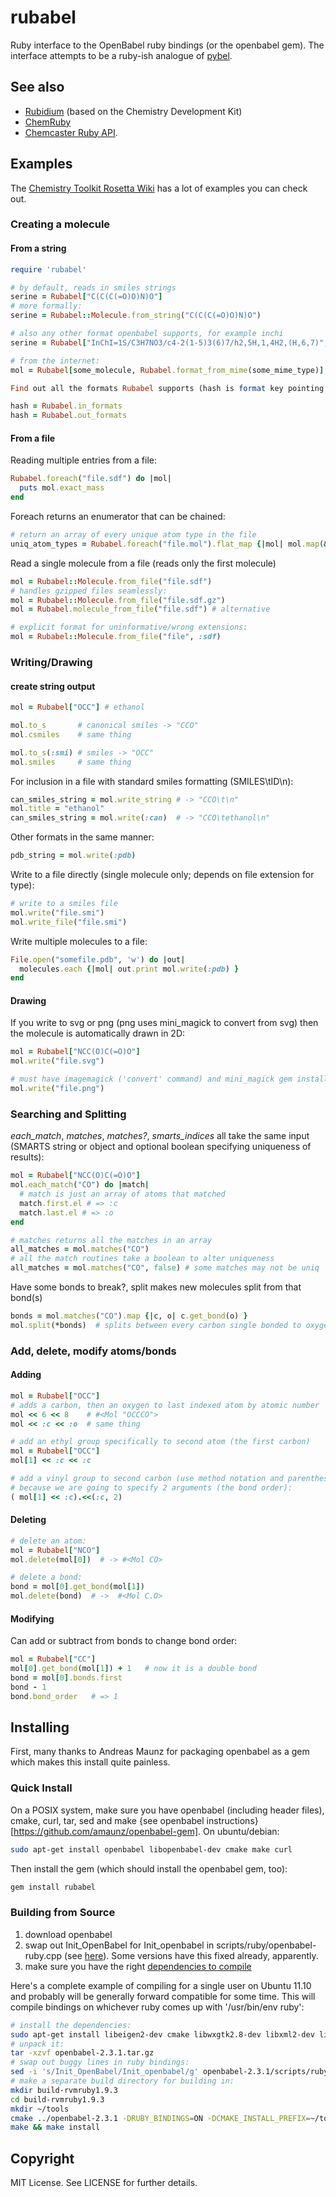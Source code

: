 # rubabel

Ruby interface to the OpenBabel ruby bindings (or the openbabel gem).  The
interface attempts to be a ruby-ish analogue of
[pybel](http://openbabel.org/docs/current/UseTheLibrary/Python_PybelAPI.html).

## See also

* [Rubidium](http://rbtk.rubyforge.org/) (based on the Chemistry Development Kit)
* [ChemRuby](https://github.com/ank/chemruby)
* [Chemcaster Ruby API](https://github.com/metamolecular/chemcaster-ruby).

## Examples

The [Chemistry Toolkit Rosetta Wiki](http://ctr.wikia.com/wiki/Chemistry_Toolkit_Rosetta_Wiki) has a lot of examples you can check out.

### Creating a molecule

#### From a string

```ruby
require 'rubabel'

# by default, reads in smiles strings
serine = Rubabel["C(C(C(=O)O)N)O"]
# more formally:
serine = Rubabel::Molecule.from_string("C(C(C(=O)O)N)O")

# also any other format openbabel supports, for example inchi
serine = Rubabel["InChI=1S/C3H7NO3/c4-2(1-5)3(6)7/h2,5H,1,4H2,(H,6,7)", :inchi]

# from the internet:
mol = Rubabel[some_molecule, Rubabel.format_from_mime(some_mime_type)]

Find out all the formats Rubabel supports (hash is format key pointing to the description):

hash = Rubabel.in_formats
hash = Rubabel.out_formats
```

#### From a file

Reading multiple entries from a file:
    
```ruby
Rubabel.foreach("file.sdf") do |mol|
  puts mol.exact_mass
end
```

Foreach returns an enumerator that can be chained:

```ruby
# return an array of every unique atom type in the file
uniq_atom_types = Rubabel.foreach("file.mol").flat_map {|mol| mol.map(&:type) }.uniq
```

Read a single molecule from a file (reads only the first molecule)

```ruby
mol = Rubabel::Molecule.from_file("file.sdf")
# handles gzipped files seamlessly:
mol = Rubabel::Molecule.from_file("file.sdf.gz") 
mol = Rubabel.molecule_from_file("file.sdf") # alternative

# explicit format for uninformative/wrong extensions:
mol = Rubabel::Molecule.from_file("file", :sdf)
```

### Writing/Drawing

#### create string output

```ruby
mol = Rubabel["OCC"] # ethanol

mol.to_s       # canonical smiles -> "CCO"
mol.csmiles    # same thing

mol.to_s(:smi) # smiles -> "OCC"
mol.smiles     # same thing
```

For inclusion in a file with standard smiles formatting (SMILES\tID\n):

```ruby
can_smiles_string = mol.write_string # -> "CCO\t\n"
mol.title = "ethanol"
can_smiles_string = mol.write(:can)  # -> "CCO\tethanol\n"
```

Other formats in the same manner:

```ruby
pdb_string = mol.write(:pdb)
```

Write to a file directly (single molecule only; depends on file extension for type):

```ruby
# write to a smiles file
mol.write("file.smi")
mol.write_file("file.smi")
```

Write multiple molecules to a file:

```ruby
File.open("somefile.pdb", 'w') do |out|
  molecules.each {|mol| out.print mol.write(:pdb) }
end
```

#### Drawing

If you write to svg or png (png uses mini_magick to convert from svg) then the
molecule is automatically drawn in 2D:

```ruby
mol = Rubabel["NCC(O)C(=O)O"]
mol.write("file.svg")

# must have imagemagick ('convert' command) and mini_magick gem installed
mol.write("file.png") 
```

### Searching and Splitting

*each_match*, *matches*, *matches?*, *smarts_indices* all take the same input (SMARTS
string or object and optional boolean specifying uniqueness of results):

```ruby
mol = Rubabel["NCC(O)C(=O)O"]
mol.each_match("CO") do |match|
  # match is just an array of atoms that matched
  match.first.el # => :c
  match.last.el # => :o
end

# matches returns all the matches in an array
all_matches = mol.matches("CO")
# all the match routines take a boolean to alter uniqueness
all_matches = mol.matches("CO", false) # some matches may not be uniq
```

Have some bonds to break?, split makes new molecules split from that bond(s)

```ruby
bonds = mol.matches("CO").map {|c, o| c.get_bond(o) }
mol.split(*bonds)  # splits between every carbon single bonded to oxygen
```

### Add, delete, modify atoms/bonds

#### Adding

```ruby
mol = Rubabel["OCC"]
# adds a carbon, then an oxygen to last indexed atom by atomic number
mol << 6 << 8    # #<Mol "OCCCO">
mol << :c << :o  # same thing

# add an ethyl group specifically to second atom (the first carbon)
mol = Rubabel["OCC"]
mol[1] << :c << :c

# add a vinyl group to second carbon (use method notation and parenthesis 
# because we are going to specify 2 arguments (the bond order):
( mol[1] << :c).<<(:c, 2)
```

#### Deleting

```ruby
# delete an atom:
mol = Rubabel["NCO"]
mol.delete(mol[0])  # -> #<Mol CO>

# delete a bond:
bond = mol[0].get_bond(mol[1])
mol.delete(bond)  # ->  #<Mol C.O>
```

#### Modifying

Can add or subtract from bonds to change bond order:

```ruby
mol = Rubabel["CC"]
mol[0].get_bond(mol[1]) + 1   # now it is a double bond
bond = mol[0].bonds.first
bond - 1 
bond.bond_order   # => 1
```

## Installing

First, many thanks to Andreas Maunz for packaging openbabel as a gem which makes this install quite painless.

### Quick Install

On a POSIX system, make sure you have openbabel (including header files), cmake, curl, tar, sed and make {see openbabel instructions}[https://github.com/amaunz/openbabel-gem].  On ubuntu/debian:

```bash
sudo apt-get install openbabel libopenbabel-dev cmake make curl
```

Then install the gem (which should install the openbabel gem, too):

```bash
gem install rubabel
```

### Building from Source

1. download openbabel 
2. swap out Init_OpenBabel for Init_openbabel in scripts/ruby/openbabel-ruby.cpp (see [here](http://forums.openbabel.org/Ruby-Open-Babel-in-2-1-1-td957640.html)).  Some versions have this fixed already, apparently.
3. make sure you have the right [dependencies to compile](http://openbabel.org/docs/2.3.1/Installation/install.html#compiling-open-babel)

Here's a complete example of compiling for a single user on Ubuntu 11.10 and probably will be generally forward compatible for some time.  This will compile bindings on whichever ruby comes up with '/usr/bin/env ruby':

```bash
# install the dependencies:
sudo apt-get install libeigen2-dev cmake libwxgtk2.8-dev libxml2-dev libcairo2-dev
# unpack it:
tar -xzvf openbabel-2.3.1.tar.gz
# swap out buggy lines in ruby bindings:
sed -i 's/Init_OpenBabel/Init_openbabel/g' openbabel-2.3.1/scripts/ruby/openbabel-ruby.cpp
# make a separate build directory for building in:
mkdir build-rvmruby1.9.3
cd build-rvmruby1.9.3
mkdir ~/tools
cmake ../openbabel-2.3.1 -DRUBY_BINDINGS=ON -DCMAKE_INSTALL_PREFIX=~/tools/openbabel-rvmruby1.9.3
make && make install
```
## Copyright

MIT License.  See LICENSE for further details.
